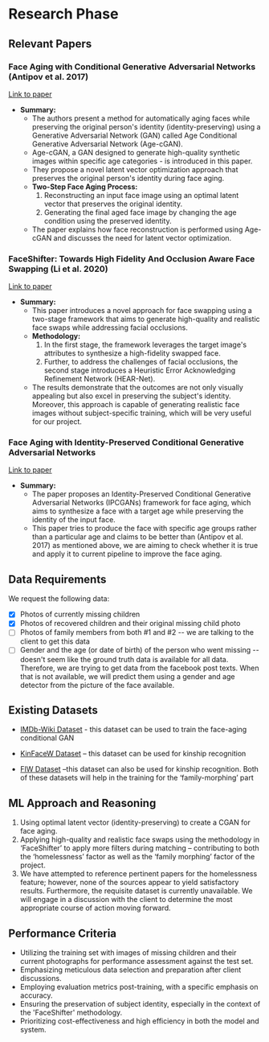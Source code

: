 # Research Phase

## Relevant Papers

### **Face Aging with Conditional Generative Adversarial Networks (Antipov et al. 2017)**
[Link to paper](https://arxiv.org/pdf/1702.01983.pdf)

- **Summary:**
    - The authors present a method for automatically aging faces while preserving the original person's identity (identity-preserving) using a Generative Adversarial Network (GAN) called Age Conditional Generative Adversarial Network (Age-cGAN).
    - Age-cGAN, a GAN designed to generate high-quality synthetic images within specific age categories - is introduced in this paper.
    - They propose a novel latent vector optimization approach that preserves the original person's identity during face aging.
    - **Two-Step Face Aging Process:** 
        1. Reconstructing an input face image using an optimal latent vector that preserves the original identity.
        2. Generating the final aged face image by changing the age condition using the preserved identity.
    - The paper explains how face reconstruction is performed using Age-cGAN and discusses the need for latent vector optimization.

### **FaceShifter: Towards High Fidelity And Occlusion Aware Face Swapping (Li et al. 2020)**
[Link to paper](https://arxiv.org/abs/1912.13457)

- **Summary:**
    - This paper introduces a novel approach for face swapping using a two-stage framework that aims to generate high-quality and realistic face swaps while addressing facial occlusions.
    - **Methodology:**
        1. In the first stage, the framework leverages the target image's attributes to synthesize a high-fidelity swapped face.
        2. Further, to address the challenges of facial occlusions, the second stage introduces a Heuristic Error Acknowledging Refinement Network (HEAR-Net).
    - The results demonstrate that the outcomes are not only visually appealing but also excel in preserving the subject's identity. Moreover, this approach is capable of generating realistic face images without subject-specific training, which will be very useful for our project.


### **Face Aging with Identity-Preserved Conditional Generative Adversarial Networks**
[Link to paper](https://ieeexplore.ieee.org/document/8578926)

- **Summary:**
    - The paper proposes an Identity-Preserved Conditional Generative Adversarial Networks (IPCGANs) framework for face aging, which aims to synthesize a face with a target age while preserving the identity of the input face.
    - This paper tries to produce the face with specific age groups rather than a particular age and claims to be better than (Antipov et al. 2017) as mentioned above, we are aiming to check whether it is true and apply it to current pipeline to improve the face aging.



## Data Requirements
We request the following data:

- [x] Photos of currently missing children
- [x] Photos of recovered children and their original missing child photo
- [ ] Photos of family members from both #1 and #2 -- we are talking to the client to get this data
- [ ] Gender and the age (or date of birth) of the person who went missing -- doesn't seem like the ground truth data is available for all data. Therefore, we are trying to get data from the facebook post texts. When that is not available, we will predict them using a gender and age detector from the picture of the face available. 

## Existing Datasets

- [IMDb-Wiki Dataset](https://data.vision.ee.ethz.ch/cvl/rrothe/imdb-wiki/) - this dataset can be used to train the face-aging conditional GAN 

- [KinFaceW Dataset](https://www.kinfacew.com/download.html) –  this dataset can be used for kinship recognition

- [FIW Dataset](https://web.northeastern.edu/smilelab/fiw/) –this dataset can also be used for kinship recognition. Both of these datasets will help in the training for the ‘family-morphing’ part


## ML Approach and Reasoning 

1. Using optimal latent vector (identity-preserving) to create a CGAN for face aging.
2. Applying high-quality and realistic face swaps using the methodology in ‘FaceShifter’ to apply more filters during matching – contributing to both the ‘homelessness’ factor as well as the ‘family morphing’ factor of the project.
3. We have attempted to reference pertinent papers for the homelessness feature; however, none of the sources appear to yield satisfactory results. Furthermore, the requisite dataset is currently unavailable. We will engage in a discussion with the client to determine the most appropriate course of action moving forward.

## Performance Criteria

- Utilizing the training set with images of missing children and their current photographs for performance assessment against the test set.
- Emphasizing meticulous data selection and preparation after client discussions.
- Employing evaluation metrics post-training, with a specific emphasis on accuracy.
- Ensuring the preservation of subject identity, especially in the context of the 'FaceShifter' methodology.
- Prioritizing cost-effectiveness and high efficiency in both the model and system.




